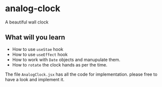 # analog-clock

A beautiful wall clock

## What will you learn

- How to use `useStae` hook
- How to use `useEffect` hook
- How to work with `Date` objects and manupulate them.
- How to `rotate` the clock hands as per the time.

The file `AnalogClock.jsx` has all the code for implementation. please free to have a look and implement it.
